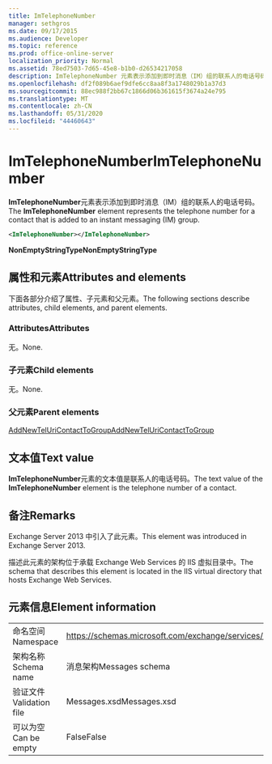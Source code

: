 ```yaml
---
title: ImTelephoneNumber
manager: sethgros
ms.date: 09/17/2015
ms.audience: Developer
ms.topic: reference
ms.prod: office-online-server
localization_priority: Normal
ms.assetid: 78ed7503-7d65-45e8-b1b0-d26534217058
description: ImTelephoneNumber 元素表示添加到即时消息（IM）组的联系人的电话号码。
ms.openlocfilehash: df2f089b6aef9dfe6cc8aa8f3a1748029b1a37d3
ms.sourcegitcommit: 88ec988f2bb67c1866d06b361615f3674a24e795
ms.translationtype: MT
ms.contentlocale: zh-CN
ms.lasthandoff: 05/31/2020
ms.locfileid: "44460643"
---
```

# <a name="imtelephonenumber"></a><span data-ttu-id="15f12-103">ImTelephoneNumber</span><span class="sxs-lookup"><span data-stu-id="15f12-103">ImTelephoneNumber</span></span>

<span data-ttu-id="15f12-104">**ImTelephoneNumber**元素表示添加到即时消息（IM）组的联系人的电话号码。</span><span class="sxs-lookup"><span data-stu-id="15f12-104">The **ImTelephoneNumber** element represents the telephone number for a contact that is added to an instant messaging (IM) group.</span></span> 
  
```XML
<ImTelephoneNumber></ImTelephoneNumber>
```

 <span data-ttu-id="15f12-105">**NonEmptyStringType**</span><span class="sxs-lookup"><span data-stu-id="15f12-105">**NonEmptyStringType**</span></span>
## <a name="attributes-and-elements"></a><span data-ttu-id="15f12-106">属性和元素</span><span class="sxs-lookup"><span data-stu-id="15f12-106">Attributes and elements</span></span>

<span data-ttu-id="15f12-107">下面各部分介绍了属性、子元素和父元素。</span><span class="sxs-lookup"><span data-stu-id="15f12-107">The following sections describe attributes, child elements, and parent elements.</span></span>
  
### <a name="attributes"></a><span data-ttu-id="15f12-108">Attributes</span><span class="sxs-lookup"><span data-stu-id="15f12-108">Attributes</span></span>

<span data-ttu-id="15f12-109">无。</span><span class="sxs-lookup"><span data-stu-id="15f12-109">None.</span></span>
  
### <a name="child-elements"></a><span data-ttu-id="15f12-110">子元素</span><span class="sxs-lookup"><span data-stu-id="15f12-110">Child elements</span></span>

<span data-ttu-id="15f12-111">无。</span><span class="sxs-lookup"><span data-stu-id="15f12-111">None.</span></span>
  
### <a name="parent-elements"></a><span data-ttu-id="15f12-112">父元素</span><span class="sxs-lookup"><span data-stu-id="15f12-112">Parent elements</span></span>

[<span data-ttu-id="15f12-113">AddNewTelUriContactToGroup</span><span class="sxs-lookup"><span data-stu-id="15f12-113">AddNewTelUriContactToGroup</span></span>](addnewteluricontacttogroup.md)
  
## <a name="text-value"></a><span data-ttu-id="15f12-114">文本值</span><span class="sxs-lookup"><span data-stu-id="15f12-114">Text value</span></span>

<span data-ttu-id="15f12-115">**ImTelephoneNumber**元素的文本值是联系人的电话号码。</span><span class="sxs-lookup"><span data-stu-id="15f12-115">The text value of the **ImTelephoneNumber** element is the telephone number of a contact.</span></span> 
  
## <a name="remarks"></a><span data-ttu-id="15f12-116">备注</span><span class="sxs-lookup"><span data-stu-id="15f12-116">Remarks</span></span>

<span data-ttu-id="15f12-117">Exchange Server 2013 中引入了此元素。</span><span class="sxs-lookup"><span data-stu-id="15f12-117">This element was introduced in Exchange Server 2013.</span></span>
  
<span data-ttu-id="15f12-118">描述此元素的架构位于承载 Exchange Web Services 的 IIS 虚拟目录中。</span><span class="sxs-lookup"><span data-stu-id="15f12-118">The schema that describes this element is located in the IIS virtual directory that hosts Exchange Web Services.</span></span>
  
## <a name="element-information"></a><span data-ttu-id="15f12-119">元素信息</span><span class="sxs-lookup"><span data-stu-id="15f12-119">Element information</span></span>

|||
|:-----|:-----|
|<span data-ttu-id="15f12-120">命名空间</span><span class="sxs-lookup"><span data-stu-id="15f12-120">Namespace</span></span>  <br/> |https://schemas.microsoft.com/exchange/services/2006/messages  <br/> |
|<span data-ttu-id="15f12-121">架构名称</span><span class="sxs-lookup"><span data-stu-id="15f12-121">Schema name</span></span>  <br/> |<span data-ttu-id="15f12-122">消息架构</span><span class="sxs-lookup"><span data-stu-id="15f12-122">Messages schema</span></span>  <br/> |
|<span data-ttu-id="15f12-123">验证文件</span><span class="sxs-lookup"><span data-stu-id="15f12-123">Validation file</span></span>  <br/> |<span data-ttu-id="15f12-124">Messages.xsd</span><span class="sxs-lookup"><span data-stu-id="15f12-124">Messages.xsd</span></span>  <br/> |
|<span data-ttu-id="15f12-125">可以为空</span><span class="sxs-lookup"><span data-stu-id="15f12-125">Can be empty</span></span>  <br/> |<span data-ttu-id="15f12-126">False</span><span class="sxs-lookup"><span data-stu-id="15f12-126">False</span></span>  <br/> |
   

